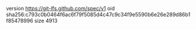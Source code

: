 version https://git-lfs.github.com/spec/v1
oid sha256:c793c0b0464f6ac6f79f5085d4c47c9c34f9e5590b6e26e289d86b1f85478996
size 4913
